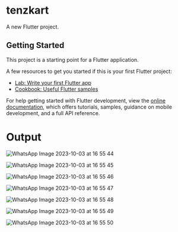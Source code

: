 # tenzkart

A new Flutter project.

## Getting Started

This project is a starting point for a Flutter application.

A few resources to get you started if this is your first Flutter project:

- [Lab: Write your first Flutter app](https://docs.flutter.dev/get-started/codelab)
- [Cookbook: Useful Flutter samples](https://docs.flutter.dev/cookbook)

For help getting started with Flutter development, view the
[online documentation](https://docs.flutter.dev/), which offers tutorials,
samples, guidance on mobile development, and a full API reference.

# Output
   

![WhatsApp Image 2023-10-03 at 16 55 44](https://github.com/Riyas1208/TenzKart_online_electronic_store/assets/133746059/b02fb114-ec71-4129-ae0f-c9fa924d07c6)


![WhatsApp Image 2023-10-03 at 16 55 45](https://github.com/Riyas1208/TenzKart_online_electronic_store/assets/133746059/a3c070e0-1a6d-4046-90c4-048eb52e7080)


![WhatsApp Image 2023-10-03 at 16 55 46](https://github.com/Riyas1208/TenzKart_online_electronic_store/assets/133746059/681dcf22-4d23-4357-9371-a54b74723aa3)


![WhatsApp Image 2023-10-03 at 16 55 47](https://github.com/Riyas1208/TenzKart_online_electronic_store/assets/133746059/fb156be7-df32-463e-bd4f-dda2ca6b9dd8)


![WhatsApp Image 2023-10-03 at 16 55 48](https://github.com/Riyas1208/TenzKart_online_electronic_store/assets/133746059/6a46274e-9c55-4717-87e0-88a453b84fb6)


![WhatsApp Image 2023-10-03 at 16 55 49](https://github.com/Riyas1208/TenzKart_online_electronic_store/assets/133746059/a9308407-2fb5-40f3-adea-ce0b65f60d5d)


![WhatsApp Image 2023-10-03 at 16 55 50](https://github.com/Riyas1208/TenzKart_online_electronic_store/assets/133746059/1cd1d5c2-674f-4fc1-bce9-4decdf9552be)
